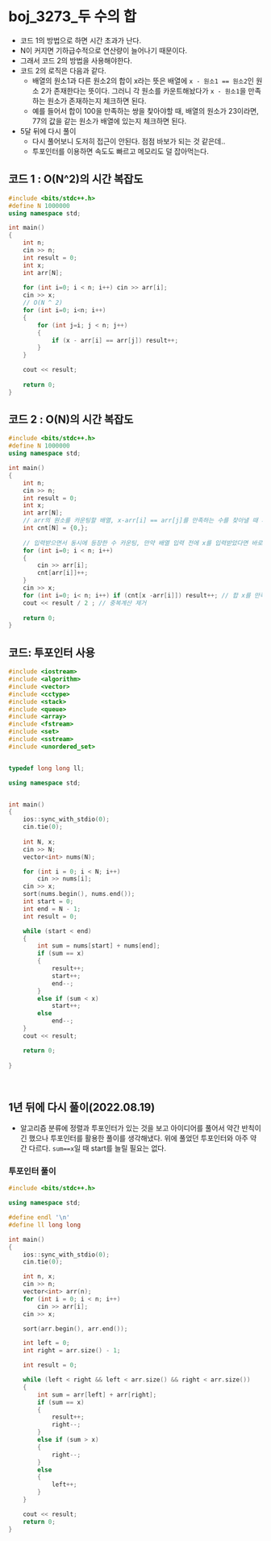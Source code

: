 # boj_3273_두 수의 합

- 코드 1의 방법으로 하면 시간 초과가 난다.
- N이 커지면 기하급수적으로 연산량이 늘어나기 때문이다.
- 그래서 코드 2의 방법을 사용해야한다.
- 코드 2의 로직은 다음과 같다.
  - 배열의 원소1과 다른 원소2의 합이 x라는 뜻은 배열에 `x - 원소1 == 원소2`인 원소 2가 존재한다는 뜻이다. 그러니 각 원소를 카운트해놨다가 `x - 원소1`을 만족하는 원소가 존재하는지 체크하면 된다.
  - 예를 들어서 합이 100을 만족하는 쌍을 찾아야할 때, 배열의 원소가 23이라면, 77의 값을 같는 원소가 배열에 있는지 체크하면 된다.
- 5달 뒤에 다시 풀이
  - 다시 풀어보니 도저히 접근이 안된다. 점점 바보가 되는 것 같은데.. 
  - 투포인터를 이용하면 속도도 빠르고 메모리도 덜 잡아먹는다.



## 코드 1 : O(N^2)의 시간 복잡도

```c++
#include <bits/stdc++.h>
#define N 1000000
using namespace std;

int main()
{
    int n;
    cin >> n;
    int result = 0;
    int x;
    int arr[N];
    
    for (int i=0; i < n; i++) cin >> arr[i];
    cin >> x;
    // O(N ^ 2)
    for (int i=0; i<n; i++)
    {
        for (int j=i; j < n; j++)
        {
            if (x - arr[i] == arr[j]) result++;
        }
    }

    cout << result;
    
    return 0;
}
```



## 코드 2 : O(N)의 시간 복잡도

```c++
#include <bits/stdc++.h>
#define N 1000000
using namespace std;

int main()
{
    int n;
    cin >> n;
    int result = 0;
    int x;
    int arr[N];
    // arr의 원소를 카운팅할 배열, x-arr[i] == arr[j]를 만족하는 수를 찾아낼 때 사용
    int cnt[N] = {0,};
    
    // 입력받으면서 동시에 등장한 수 카운팅, 만약 배열 입력 전에 x를 입력받았다면 바로 쌍 체크까지 가능함.
    for (int i=0; i < n; i++) 
    {
        cin >> arr[i];
        cnt[arr[i]]++;
    }
    cin >> x;
    for (int i=0; i< n; i++) if (cnt[x -arr[i]]) result++; // 합 x를 만족하는 쌍이 있는지 체크
    cout << result / 2 ; // 중복계산 제거
    
    return 0;
}
```



## 코드: 투포인터 사용

```c++
#include <iostream>
#include <algorithm>
#include <vector>
#include <cctype>
#include <stack>
#include <queue>
#include <array>
#include <fstream>
#include <set>
#include <sstream>
#include <unordered_set>


typedef long long ll;

using namespace std;


int main()
{
    ios::sync_with_stdio(0);
    cin.tie(0);
    
    int N, x;
    cin >> N;
    vector<int> nums(N);

    for (int i = 0; i < N; i++)
        cin >> nums[i];
    cin >> x;
    sort(nums.begin(), nums.end());
    int start = 0;
    int end = N - 1;
    int result = 0;

    while (start < end)
    {
        int sum = nums[start] + nums[end];
        if (sum == x)
        {
            result++;
            start++;
            end--;
        }
        else if (sum < x)
            start++;
        else
            end--;
    }
    cout << result;

    return 0;
   
}

  
```



## 1년 뒤에 다시 풀이(2022.08.19)

- 알고리즘 분류에 정렬과 투포인터가 있는 것을 보고 아이디어를 풀어서 약간 반칙이긴 했으나 투포인터를 활용한 풀이를 생각해냈다. 위에 풀었던 투포인터와 아주 약간 다르다. `sum==x`일 때 start를 늘릴 필요는 없다. 

### 투포인터 풀이 

```c++
#include <bits/stdc++.h>

using namespace std;

#define endl '\n'
#define ll long long

int main()
{
    ios::sync_with_stdio(0);
    cin.tie(0);

    int n, x;
    cin >> n;
    vector<int> arr(n);
    for (int i = 0; i < n; i++)
        cin >> arr[i];
    cin >> x;

    sort(arr.begin(), arr.end());

    int left = 0;
    int right = arr.size() - 1;

    int result = 0;

    while (left < right && left < arr.size() && right < arr.size())
    {
        int sum = arr[left] + arr[right];
        if (sum == x)
        {
            result++;
            right--;
        }
        else if (sum > x)
        {
            right--;
        }
        else
        {
            left++;
        }
    }

    cout << result;
	return 0;
}
```
